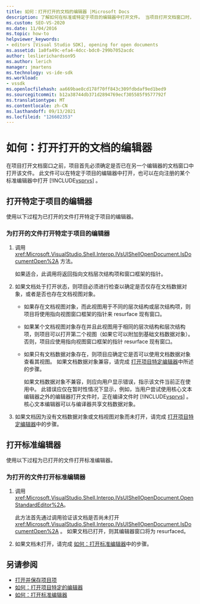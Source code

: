 ```yaml
---
title: 如何：打开打开的文档的编辑器 |Microsoft Docs
description: 了解如何在标准或特定于项目的编辑器中打开文件。 当项目打开文档窗口时，它必须确定该文件是否已打开。
ms.custom: SEO-VS-2020
ms.date: 11/04/2016
ms.topic: how-to
helpviewer_keywords:
- editors [Visual Studio SDK], opening for open documents
ms.assetid: 1a0fa49c-efa4-4dcc-bdc0-299b7052acdc
author: leslierichardson95
ms.author: lerich
manager: jmartens
ms.technology: vs-ide-sdk
ms.workload:
- vssdk
ms.openlocfilehash: aa669bae8cd178f70ff843c309fdbdaf9ed1bed9
ms.sourcegitcommit: b12a38744db371d2894769ecf305585f9577792f
ms.translationtype: MT
ms.contentlocale: zh-CN
ms.lasthandoff: 09/13/2021
ms.locfileid: "126602353"
---
```

# <a name="how-to-open-editors-for-open-documents"></a>如何：打开打开的文档的编辑器
在项目打开文档窗口之前，项目首先必须确定是否已在另一个编辑器的文档窗口中打开该文件。 此文件可以在特定于项目的编辑器中打开，也可以在向注册的某个标准编辑器中打开 [!INCLUDE[vsprvs](../code-quality/includes/vsprvs_md.md)] 。

## <a name="open-a-project-specific-editor"></a>打开特定于项目的编辑器
 使用以下过程为已打开的文件打开特定于项目的编辑器。

### <a name="to-open-a-project-specific-editor-for-an-open-file"></a>为打开的文件打开特定于项目的编辑器

1. 调用 <xref:Microsoft.VisualStudio.Shell.Interop.IVsUIShellOpenDocument.IsDocumentOpen%2A> 方法。

    如果适合，此调用将返回指向文档层次结构项和窗口框架的指针。

2. 如果文档处于打开状态，则项目必须进行检查以确定是否仅存在文档数据对象，或者是否也存在文档视图对象。

   - 如果存在文档视图对象，而此视图用于不同的层次结构或层次结构项，则项目将使用指向视图窗口框架的指针来 resurface 现有窗口。

   - 如果某个文档视图对象存在并且此视图用于相同的层次结构和层次结构项，则项目可以打开第二个视图（如果它可以附加到基础文档数据对象）。 否则，项目应使用指向视图窗口框架的指针 resurface 现有窗口。

   - 如果只有文档数据对象存在，则项目应确定它是否可以使用文档数据对象查看其视图。 如果文档数据对象兼容，请完成 [打开项目特定编辑器](../extensibility/how-to-open-project-specific-editors.md)中所述的步骤。

     如果文档数据对象不兼容，则应向用户显示错误，指示该文件当前正在使用中。 此错误应仅在暂时性情况下显示，例如，当用户尝试使用核心文本编辑器之外的编辑器打开文件时，正在编译文件时 [!INCLUDE[vsprvs](../code-quality/includes/vsprvs_md.md)] 。 核心文本编辑器可以与编译器共享文档数据对象。

3. 如果文档因为没有文档数据对象或文档视图对象而未打开，请完成 [打开项目特定编辑器](../extensibility/how-to-open-project-specific-editors.md)中的步骤。

## <a name="open-a-standard-editor"></a>打开标准编辑器
 使用以下过程为已打开的文件打开标准编辑器。

### <a name="to-open-a-standard-editor-for-an-open-file"></a>为打开的文件打开标准编辑器

1. 调用 <xref:Microsoft.VisualStudio.Shell.Interop.IVsUIShellOpenDocument.OpenStandardEditor%2A>。

     此方法首先通过调用验证该文档是否尚未打开 <xref:Microsoft.VisualStudio.Shell.Interop.IVsUIShellOpenDocument.IsDocumentOpen%2A> 。 如果文档已打开，则其编辑器窗口将为 resurfaced。

2. 如果文档未打开，请完成 [如何：打开标准编辑器](../extensibility/how-to-open-standard-editors.md)中的步骤。

## <a name="see-also"></a>另请参阅
- [打开并保存项目项](../extensibility/internals/opening-and-saving-project-items.md)
- [如何：打开项目特定的编辑器](../extensibility/how-to-open-project-specific-editors.md)
- [如何：打开标准编辑器](../extensibility/how-to-open-standard-editors.md)
